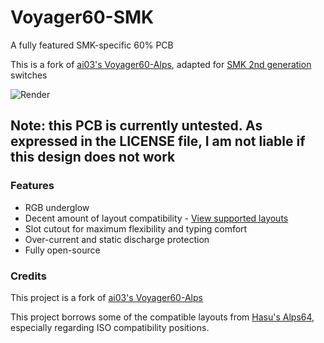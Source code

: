 # Voyager60-SMK

A fully featured SMK-specific 60% PCB

This is a fork of [ai03's Voyager60-Alps](https://github.com/ai03-2725/Voyager60/tree/alps), adapted for [SMK 2nd generation](https://deskthority.net/wiki/SMK_second_generation) switches

![Render](https://raw.githubusercontent.com/staticintlucas/Voyager60-SMK/master/Renders/Front.png)

## Note: this PCB is currently untested. As expressed in the LICENSE file, I am not liable if this design does not work

### Features

* RGB underglow
* Decent amount of layout compatibility - [View supported layouts](http://www.keyboard-layout-editor.com/#/gists/c867bdba7e5ae8be282f77a242bacf66)
* Slot cutout for maximum flexibility and typing comfort
* Over-current and static discharge protection
* Fully open-source

### Credits

This project is a fork of [ai03's Voyager60-Alps](https://github.com/ai03-2725/Voyager60/tree/alps)

This project borrows some of the compatible layouts from [Hasu's Alps64](https://github.com/tmk/alps64), especially regarding ISO compatibility positions.

